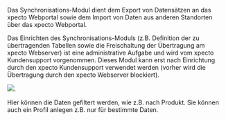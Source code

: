 Das Synchronisations-Modul dient dem Export von Datensätzen an das xpecto Webportal sowie dem Import von Daten aus anderen Standorten über das xpecto Webportal.

Das Einrichten des Synchronisations-Moduls (z.B. Definition der zu übertragenden Tabellen sowie die Freischaltung der Übertragung am xpecto Webserver) ist eine administrative Aufgabe und wird vom xpecto Kundensupport vorgenommen. Dieses Modul kann erst nach Einrichtung durch den xpecto Kundensupport verwendet werden (vorher wird die Übertragung durch den xpecto Webserver blockiert).

![](http://xpecto.github.io/docs/img/img_1421748051531.png).

Hier können die Daten gefiltert werden, wie z.B. nach Produkt.
Sie können auch ein Profil anlegen z.B. nur für bestimmte Daten.